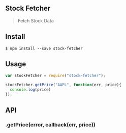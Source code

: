 ## Stock Fetcher
> Fetch Stock Data

## Install
```
$ npm install --save stock-fetcher 
```

## Usage
```javascript
var stockFetcher = require("stock-fetcher");

stockFetcher.getPrice("AAPL", function(err, price){
  console.log(price)
});
```

## API

### .getPrice(error, callback(err, price))
